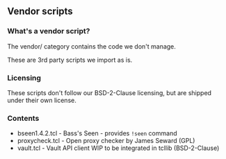 ## Vendor scripts

### What's a vendor script?

The vendor/ category contains the code we don't manage.

These are 3rd party scripts we import as is.

### Licensing

These scripts don't follow our BSD-2-Clause licensing,
but are shipped under their own license.

### Contents

  - bseen1.4.2.tcl - Bass's Seen - provides `!seen` command
  - proxycheck.tcl - Open proxy checker by James Seward (GPL)
  - vault.tcl - Vault API client WIP to be integrated in tcllib (BSD-2-Clause)
